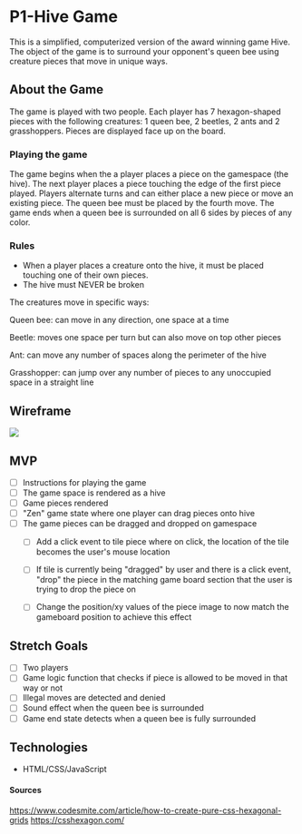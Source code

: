 # P1-Hive Game

This is a simplified, computerized version of the award winning game Hive. The object of the game is to surround your opponent's queen bee using creature pieces that move in unique ways. 

## About the Game
The game is played with two people. Each player has 7 hexagon-shaped pieces with the following creatures: 1 queen bee, 2 beetles, 2 ants and 2 grasshoppers. Pieces are displayed face up on the board. 

### Playing the game
The game begins when the a player places a piece on the gamespace (the hive). The next player places a piece touching the edge of the first piece played. Players alternate turns and can either place a new piece or move an existing piece. The queen bee must be placed by the fourth move. The game ends when a queen bee is surrounded on all 6 sides by pieces of any color.

### Rules

* When a player places a creature onto the hive, it must be placed touching one of their own pieces.
* The hive must NEVER be broken

The creatures move in specific ways:

Queen bee: can move in any direction, one space at a time

Beetle: moves one space per turn but can also move on top other pieces

Ant: can move any number of spaces along the perimeter of the hive

Grasshopper: can jump over any number of pieces to any unoccupied space in a straight line



## Wireframe
![](https://i.imgur.com/aKWCpyI.jpg)

## MVP
- [ ] Instructions for playing the game 
- [ ] The game space is rendered as a hive 
- [ ] Game pieces rendered
- [ ] "Zen" game state where one player can drag pieces onto hive
- [ ] The game pieces can be dragged and dropped on gamespace
    - [ ] Add a click event to tile piece where on click, the location of the tile becomes the user's mouse location
    - [ ] If tile is currently being "dragged" by user and there is a click event, "drop" the piece in the matching game board section that the user is trying to drop the piece on
    - [ ] Change the position/xy values of the piece image to now match the gameboard position to achieve this effect

 
## Stretch Goals

- [ ] Two players
- [ ] Game logic function that checks if piece is allowed to be moved in that way or not
- [ ] Illegal moves are detected and denied
- [ ] Sound effect when the queen bee is surrounded
- [ ] Game end state detects when a queen bee is fully surrounded

## Technologies
* HTML/CSS/JavaScript


#### Sources
https://www.codesmite.com/article/how-to-create-pure-css-hexagonal-grids
https://csshexagon.com/
